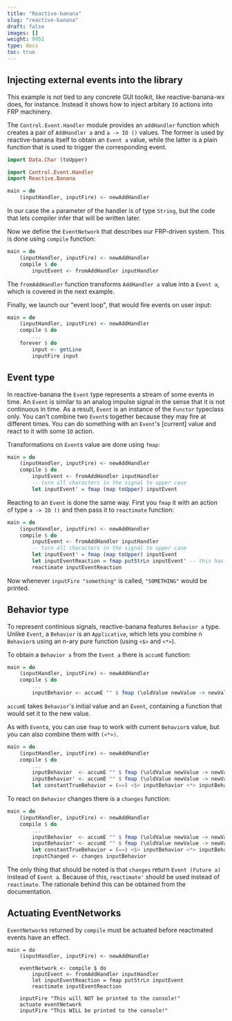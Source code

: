 ```yaml
---
title: "Reactive-banana"
slug: "reactive-banana"
draft: false
images: []
weight: 9951
type: docs
toc: true
---
```


## Injecting external events into the library
This example is not tied to any concrete GUI toolkit, like reactive-banana-wx does, for instance. Instead it shows how to inject arbitary `IO` actions into FRP machinery.

The `Control.Event.Handler` module provides an `addHandler` function which creates a pair of `AddHandler a` and `a -> IO ()` values. The former is used by reactive-banana itself to obtain an `Event a` value, while the latter is a plain function that is used to trigger the corresponding event.

``` haskell
import Data.Char (toUpper)

import Control.Event.Handler
import Reactive.Banana

main = do
    (inputHandler, inputFire) <- newAddHandler
```

In our case the `a` parameter of the handler is of type `String`, but the code that lets compiler infer that will be written later.

Now we define the `EventNetwork` that describes our FRP-driven system. This is done using `compile` function:

```haskell
main = do
    (inputHandler, inputFire) <- newAddHandler
    compile $ do
        inputEvent <- fromAddHandler inputHandler
```

The `fromAddHandler` function transforms `AddHandler a` value into a `Event a`, which is covered in the next example.

Finally, we launch our "event loop", that would fire events on user input:

```haskell
main = do
    (inputHandler, inputFire) <- newAddHandler
    compile $ do
        ...
    forever $ do
        input <- getLine
        inputFire input
```

## Event type
In reactive-banana the `Event` type represents a stream of some events in time. An `Event` is similar to an analog impulse signal in the sense that it is not continuous in time. As a result, `Event` is an instance of the `Functor` typeclass only. You can't combine two `Event`s together because they may fire at different times. You can do something with an `Event`'s [current] value and react to it with some `IO` action.

Transformations on `Event`s value are done using `fmap`:

```haskell
main = do
    (inputHandler, inputFire) <- newAddHandler
    compile $ do
        inputEvent <- fromAddHandler inputHandler
        -- turn all characters in the signal to upper case
        let inputEvent' = fmap (map toUpper) inputEvent
```

Reacting to an `Event` is done the same way. First you `fmap` it with an action of type `a -> IO ()` and then pass it to `reactimate` function:

```haskell
main = do
    (inputHandler, inputFire) <- newAddHandler
    compile $ do
        inputEvent <- fromAddHandler inputHandler
        -- turn all characters in the signal to upper case
        let inputEvent' = fmap (map toUpper) inputEvent
        let inputEventReaction = fmap putStrLn inputEvent' -- this has type `Event (IO ())
        reactimate inputEventReaction
```

Now whenever `inputFire "something"` is called, `"SOMETHING"` would be printed.

## Behavior type
To represent continious signals, reactive-banana features `Behavior a` type. Unlike `Event`, a `Behavior` is an `Applicative`, which lets you combine n `Behavior`s using an n-ary pure function (using `<$>` and `<*>`).

To obtain a `Behavior a` from the `Event a` there is `accumE` function:

```haskell
main = do
    (inputHandler, inputFire) <- newAddHandler
    compile $ do
        ...
        inputBehavior <- accumE "" $ fmap (\oldValue newValue -> newValue) inputEvent
```

`accumE` takes `Behavior`'s initial value and an `Event`, containing a function that would set it to the new value.

As with `Event`s, you can use `fmap` to work with current `Behavior`s value, but you can also combine them with `(<*>)`.

```haskell
main = do
    (inputHandler, inputFire) <- newAddHandler
    compile $ do
        ...
        inputBehavior  <- accumE "" $ fmap (\oldValue newValue -> newValue) inputEvent
        inputBehavior' <- accumE "" $ fmap (\oldValue newValue -> newValue) inputEvent
        let constantTrueBehavior = (==) <$> inputBehavior <*> inputBehavior'
```

To react on `Behavior` changes there is a `changes` function:

```haskell
main = do
    (inputHandler, inputFire) <- newAddHandler
    compile $ do
        ...
        inputBehavior  <- accumE "" $ fmap (\oldValue newValue -> newValue) inputEvent
        inputBehavior' <- accumE "" $ fmap (\oldValue newValue -> newValue) inputEvent
        let constantTrueBehavior = (==) <$> inputBehavior <*> inputBehavior'
        inputChanged <- changes inputBehavior
```

The only thing that should be noted is that `changes` return `Event (Future a)` instead of `Event a`. Because of this, `reactimate'` should be used instead of `reactimate`. The rationale behind this can be obtained from the documentation.

## Actuating EventNetworks
`EventNetwork`s returned by `compile` must be actuated before reactimated events  have an effect.

    main = do
        (inputHandler, inputFire) <- newAddHandler

        eventNetwork <- compile $ do
            inputEvent <- fromAddHandler inputHandler
            let inputEventReaction = fmap putStrLn inputEvent
            reactimate inputEventReaction
    
        inputFire "This will NOT be printed to the console!"
        actuate eventNetwork
        inputFire "This WILL be printed to the console!"

